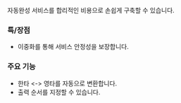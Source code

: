 자동완성 서비스를 합리적인 비용으로 손쉽게 구축할 수 있습니다.

### 특/장점
* 이중화를 통해 서비스 안정성을 보장합니다.

### 주요 기능
* 한타 <-> 영타를 자동으로 변환합니다.
* 출력 순서를 지정할 수 있습니다.
